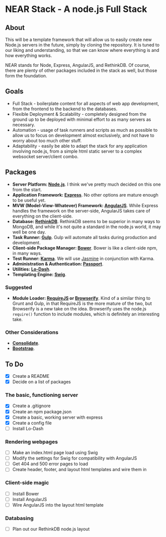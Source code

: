 # NEAR Stack - A node.js Full Stack
## About
This will be a template framework that will allow us to easily create new Node.js servers in the future, simply by cloning the repository. It is tuned to our liking and understanding, so that we can know where everything is and how everything works.

NEAR stands for Node, Express, AngularJS, and RethinkDB. Of course, there are plenty of other packages included in the stack as well, but those form the foundation.
## Goals
- Full Stack - boilerplate content for all aspects of web app development, from the frontend to the backend to the databases.
- Flexible Deployment & Scalability - completely designed from the ground up to be deployed with minimal effort to as many servers as necessary.
- Automation - usage of task runners and scripts as much as possible to allow us to focus on development almost exclusively, and not have to worry about too much other stuff.
- Adaptability - easily be able to adapt the stack for any application involving node.js, from a simple html static server to a complex websocket server/client combo.

## Packages
- **Server Platform: [Node.js](http://nodejs.org/)**. I think we've pretty much decided on this one from the start.
- **Application Framework: [Express](http://expressjs.com/)**. No other options are mature enough to be useful yet.
- **MVW (Model-View-Whatever) Framework: [AngularJS](https://angularjs.org/)**. While Express handles the framework on the server-side, AngularJS takes care of everything on the client-side.
- **Database: [RethinkDB](http://rethinkdb.com/)**. RethinkDB seems to be superior in many ways to MongoDB, and while it's not quite a standard in the node.js world, it may well be one day.
- **Task Runner: [Gulp](http://gulpjs.com/)**. Gulp will automate all tasks during production and development.
- **Client-side Package Manager: [Bower](http://bower.io/)**. Bower is like a client-side npm, in many ways.
- **Test Runner: [Karma](http://karma-runner.github.io/0.12/index.html)**. We will use [Jasmine](http://jasmine.github.io/) in conjunction with Karma.
- **Administration & Authentication: [Passport](http://passportjs.org/)**.
- **Utilities: [Lo-Dash](http://lodash.com/)**.
- **Templating Engine: [Swig](http://paularmstrong.github.io/swig/)**.

### Suggested
- **Module Loader: [RequireJS](http://requirejs.org/) or [Browserify](http://browserify.org/)**. Kind of a similar thing to Grunt and Gulp, in that RequireJS is the more mature of the two, but Browserify is a new take on the idea. Browserify uses the node.js `require()` function to include modules, which is definitely an interesting take.

### Other Considerations
- **[Consolidate](https://github.com/visionmedia/consolidate.js/)**.
- **[Bootstrap](http://getbootstrap.com/)**.

## To Do
- [x] Create a README
- [x] Decide on a list of packages

### The basic, functioning server
- [x] Create a .gitignore
- [x] Create an npm package.json
- [x] Create a basic, working server with express
- [x] Create a config file
- [ ] Install Lo-Dash

### Rendering webpages
- [ ] Make an index.html page load using Swig
- [ ] Modify the settings for Swig for compatibility with AngularJS
- [ ] Get 404 and 500 error pages to load
- [ ] Create header, footer, and layout html templates and wire them in

### Client-side magic
- [ ] Install Bower
- [ ] Install AngularJS
- [ ] Wire AngularJS into the layout html template

### Databasing
- [ ] Plan out our RethinkDB node.js layout